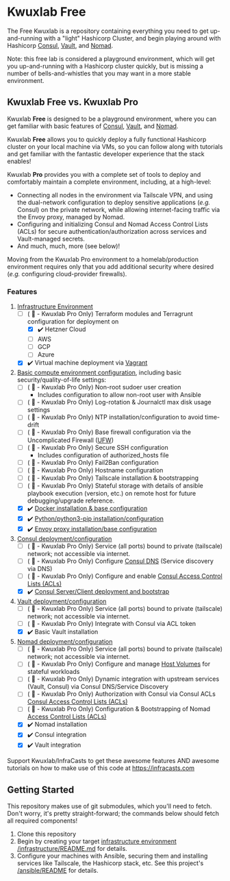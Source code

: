 # Kwuxlab Free

The Free Kwuxlab is a repository containing everything you need to get 
up-and-running with a "light" Hashicorp Cluster, and begin playing around with
Hashicorp 
[Consul](https://www.consul.io/), [Vault](https://www.vaultproject.io/), and
[Nomad](https://www.nomadproject.io/).

Note: this free lab is considered a playground environment, which will get you
up-and-running with a Hashicorp cluster quickly, but is missing a number of
bells-and-whistles that you may want in a more stable environment.

## Kwuxlab Free vs. Kwuxlab Pro

Kwuxlab **Free** is designed to be a playground environment, where you can get 
familiar with basic features of [Consul](https://www.consul.io/), 
[Vault](https://www.vaultproject.io/), and [Nomad](https://www.nomadproject.io/). 

Kwuxlab **Free** allows you to quickly deploy a fully functional Hashicorp cluster
on your local machine via VMs, so you can follow along with tutorials and
get familiar with the fantastic developer experience that the stack enables!

Kwuxlab **Pro** provides you with a complete set of tools to
deploy and comfortably maintain a
complete environment, including, at a high-level:

- Connecting all nodes in the environment via
Tailscale VPN, and using the dual-network configuration to deploy
sensitive applications (*e.g.* Consul) on the private network, 
while allowing internet-facing traffic via the Envoy proxy, managed by Nomad.
- Configuring and initializing Consul and Nomad Access Control Lists (ACLs)
   for secure authentication/authorization across services and Vault-managed
   secrets.
- And much, much, more (see below)!

Moving from the Kwuxlab Pro environment to a homelab/production environment
requires only that you add additional security where desired
(*e.g.* configuring cloud-provider firewalls).

### Features

1. [Infrastructure Environment](/infrastructure/README.md)
   - [ ] ( :no_entry_sign: - Kwuxlab Pro Only) Terraform modules and Terragrunt configuration for
     deployment on
     - [x] :heavy_check_mark: Hetzner Cloud
     - [ ] AWS
     - [ ] GCP
     - [ ] Azure
   - [x] :heavy_check_mark: Virtual machine deployment via [Vagrant](https://www.vagrantup.com/)

2. [Basic compute environment configuration](/ansible/playbooks/kwuxlab_free_common_base/README.md),
including basic security/quality-of-life settings:
   - [ ] ( :no_entry_sign: - Kwuxlab Pro Only) Non-root sudoer user creation
      - Includes configuration to allow non-root user with Ansible
   - [ ] ( :no_entry_sign: - Kwuxlab Pro Only) Log-rotation & Journalctl max disk usage settings
   - [ ] ( :no_entry_sign: - Kwuxlab Pro Only) NTP installation/configuration to avoid time-drift
   - [ ] ( :no_entry_sign: - Kwuxlab Pro Only) Base firewall configuration via the Uncomplicated Firewall ([UFW](https://wiki.ubuntu.com/UncomplicatedFirewall))
   - [ ] ( :no_entry_sign: - Kwuxlab Pro Only) Secure SSH configuration
      - Includes configuration of authorized_hosts file
   - [ ] ( :no_entry_sign: - Kwuxlab Pro Only) Fail2Ban configuration
   - [ ] ( :no_entry_sign: - Kwuxlab Pro Only) Hostname configuration
   - [ ] ( :no_entry_sign: - Kwuxlab Pro Only) Tailscale installation & bootstrapping
   - [ ] ( :no_entry_sign: - Kwuxlab Pro Only) Stateful storage with details of 
     ansible playbook execution (version, etc.) on remote
     host for future debugging/upgrade reference.
   - [x] :heavy_check_mark: [Docker installation & base configuration](/ansible/playbooks/kwuxlab_free_common_base/README.md)
   - [x] :heavy_check_mark: [Python/python3-pip installation/configuration](/ansible/playbooks/kwuxlab_free_common_base/README.md)
   - [x] :heavy_check_mark: [Envoy proxy installation/base configuration](/ansible/playbooks/kwuxlab_free_common_base/README.md)

3. [Consul deployment/configuration](/ansible/playbooks/kwuxlab_free_service_consul/README.md)
   - [ ] ( :no_entry_sign: - Kwuxlab Pro Only) Service (all ports) bound to private (tailscale)
     network; not accessible via internet.
   - [ ] ( :no_entry_sign: - Kwuxlab Pro Only) Configure [Consul DNS](https://developer.hashicorp.com/consul/docs/discovery/dns)
     (Service discovery via DNS)
   - [ ] ( :no_entry_sign: - Kwuxlab Pro Only) Configure and enable
     [Consul Access Control Lists (ACLs)](https://developer.hashicorp.com/consul/tutorials/security/access-control-setup-production)
   - [x] :heavy_check_mark: [Consul Server/Client deployment and bootstrap](/ansible/playbooks/kwuxlab_free_service_consul/README.md)

4. [Vault deployment/configuration](/ansible/playbooks/kwuxlab_free_service_vault/README.md)
    - [ ] ( :no_entry_sign: - Kwuxlab Pro Only) Service (all ports) bound to private (tailscale)
      network; not accessible via internet.
    - [ ] ( :no_entry_sign: - Kwuxlab Pro Only) Integrate with Consul via ACL token
    - [x] :heavy_check_mark: Basic Vault installation

5. [Nomad deployment/configuration](/ansible/playbooks/kwuxlab_free_service_nomad/README.md)
    - [ ] ( :no_entry_sign: - Kwuxlab Pro Only) Service (all ports) bound to private (tailscale)
      network; not accessible via internet.
    - [ ] ( :no_entry_sign: - Kwuxlab Pro Only) Configure and manage [Host Volumes](https://developer.hashicorp.com/nomad/tutorials/stateful-workloads/stateful-workloads-host-volumes)
      for stateful workloads
    - [ ] ( :no_entry_sign: - Kwuxlab Pro Only) Dynamic integration with upstream services (Vault, Consul)
      via Consul DNS/Service Discovery
    - [ ] ( :no_entry_sign: - Kwuxlab Pro Only) Authorization with Consul via Consul ACLs
      [Consul Access Control Lists (ACLs)](https://developer.hashicorp.com/consul/tutorials/security/access-control-setup-production)
    - [ ] ( :no_entry_sign: - Kwuxlab Pro Only) Configuration & Bootstrapping of Nomad 
      [Access Control Lists (ACLs)](https://developer.hashicorp.com/nomad/tutorials/access-control/access-control)
    - [x] :heavy_check_mark: Nomad installation
    - [x] :heavy_check_mark: Consul integration
    - [x] :heavy_check_mark: Vault integration

Support Kwuxlab/InfraCasts to get these awesome features AND awesome tutorials
on how to make use of this code at https://infracasts.com


## Getting Started

This repository makes use of git submodules, which you'll need to fetch. Don't worry,
it's pretty straight-forward; the commands below should fetch all required components!

1. Clone this repository
2. Begin by creating your target [infrastructure environment](/infrastructure/README.md)
   [/infrastructure/README.md](/infrastructure/README) for details.
3. Configure your machines with Ansible, securing them and
installing services like Tailscale, the Hashicorp stack, etc. See this project's
[/ansible/README](/ansible/README.md) for details.
